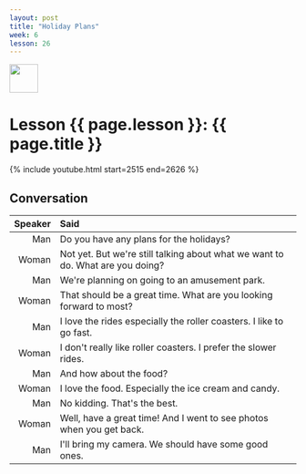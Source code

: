 ```yaml
---
layout: post
title: "Holiday Plans"
week: 6
lesson: 26
---
```


<a href="/"><img src="/assets/logo.svg" width="50"></a>

# Lesson {{ page.lesson }}: {{ page.title }}

{% include youtube.html start=2515 end=2626 %}

## Conversation

Speaker | Said
---: | :---
Man | Do you have any plans for the holidays?
Woman | Not yet. But we're still talking about what we want to do. What are you doing?
Man | We're planning on going to an amusement park.
Woman | That should be a great time. What are you looking forward to most?
Man | I love the rides especially the roller coasters. I like to go fast.
Woman | I don't really like roller coasters. I prefer the slower rides.
Man | And how about the food?
Woman | I love the food. Especially the ice cream and candy.
Man | No kidding. That's the best.
Woman | Well, have a great time! And I went to see photos when you get back.
Man | I'll bring my camera. We should have some good ones.
